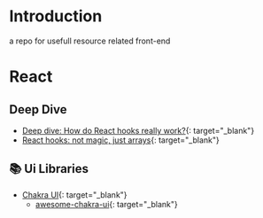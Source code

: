 # Introduction
a repo for usefull resource related front-end


# React

## Deep Dive
- [Deep dive: How do React hooks really work?](https://www.netlify.com/blog/2019/03/11/deep-dive-how-do-react-hooks-really-work/#closure-in-modules){: target="_blank"}
- [React hooks: not magic, just arrays](https://medium.com/@ryardley/react-hooks-not-magic-just-arrays-cd4f1857236e){: target="_blank"}
## 📚️ Ui Libraries
- [Chakra UI](https://chakra-ui.com/){: target="_blank"}
  - [awesome-chakra-ui](https://github.com/chakra-ui/awesome-chakra-ui){: target="_blank"}